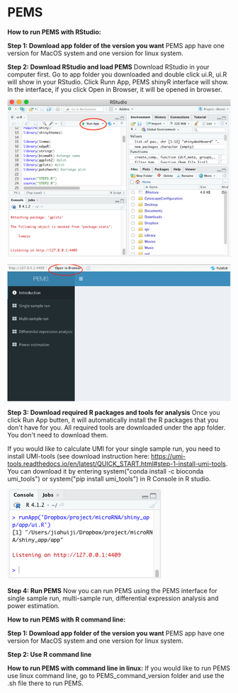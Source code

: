 # PEMS

**How to run PEMS with RStudio:** 

**Step 1: Download app folder of the version you want**
PEMS app have one version for MacOS system and one version for linux system.

**Step 2: Download RStudio and load PEMS**
Download RStudio in your computer first. Go to app folder you downloaded and double click ui.R, ui.R will show in your RStudio. Click Runn App, PEMS shinyR interface will show. In the interface, if you click Open in Browser, it will be opened in browser.

![plot](./readme_figure/rstudio.png)

![plot](./readme_figure/interface.png)

**Step 3: Download required R packages and tools for analysis**
Once you click Run App butten, it will automatically install the R packages that you don't have for you. All required tools are downloaded under the app folder. You don't need to download them. 

If you would like to calculate UMI for your single sample run, you need to install UMI-tools (see download instruction here: https://umi-tools.readthedocs.io/en/latest/QUICK_START.html#step-1-install-umi-tools. You can download it by entering system("conda install -c bioconda umi_tools") or system("pip install umi_tools") in R Console in R studio. 

![plot](./readme_figure/console.png)

**Step 4: Run PEMS**
Now you can run PEMS using the PEMS interface for single sample run, multi-sample run, differential expression analysis and power estimation.



**How to run PEMS with R command line:** 

**Step 1: Download app folder of the version you want**
PEMS app have one version for MacOS system and one version for linux system.

**Step 2: Use R command line**








**How to run PEMS with command line in linux:** 
If you would like to run PEMS use linux command line, go to PEMS_command_version folder and use the .sh file there to run PEMS.





